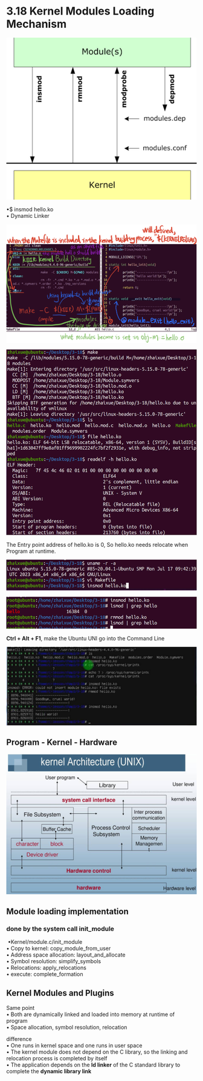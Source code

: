 # 3.18 Kernel Modules Loading Mechanism



![01](https://github.com/knightsummon/02-Computer-underlying-programming-and-system-optimization/blob/main/03%20Compile%20Linking%20and%20Run%20the%20Program/3.18%20Kernel%20Modules%20Loading%20Mechanism.assets/01.jpg)

•$ insmod hello.ko  
• Dynamic Linker 

![02](https://github.com/knightsummon/02-Computer-underlying-programming-and-system-optimization/blob/main/03%20Compile%20Linking%20and%20Run%20the%20Program/3.18%20Kernel%20Modules%20Loading%20Mechanism.assets/02.jpg)

![03](https://github.com/knightsummon/02-Computer-underlying-programming-and-system-optimization/blob/main/03%20Compile%20Linking%20and%20Run%20the%20Program/3.18%20Kernel%20Modules%20Loading%20Mechanism.assets/03.jpg)

The Entry point address of hello.ko is 0, So hello.ko needs relocate when Program at runtime.

![04](https://github.com/knightsummon/02-Computer-underlying-programming-and-system-optimization/blob/main/03%20Compile%20Linking%20and%20Run%20the%20Program/3.18%20Kernel%20Modules%20Loading%20Mechanism.assets/04.jpg)

![05](https://github.com/knightsummon/02-Computer-underlying-programming-and-system-optimization/blob/main/03%20Compile%20Linking%20and%20Run%20the%20Program/3.18%20Kernel%20Modules%20Loading%20Mechanism.assets/05.jpg)

**Ctrl + Alt + F1**, make the Ubuntu UNI go into the Command Line

![06](https://github.com/knightsummon/02-Computer-underlying-programming-and-system-optimization/blob/main/03%20Compile%20Linking%20and%20Run%20the%20Program/3.18%20Kernel%20Modules%20Loading%20Mechanism.assets/06.jpg)



## Program - Kernel - Hardware

![07](https://github.com/knightsummon/02-Computer-underlying-programming-and-system-optimization/blob/main/03%20Compile%20Linking%20and%20Run%20the%20Program/3.18%20Kernel%20Modules%20Loading%20Mechanism.assets/07.jpg)



## Module loading implementation

### done by the system call init_module

​	•Kernel/module.c/init_module  
​	• Copy to kernel: copy_module_from_user  
​	• Address space allocation: layout_and_allocate  
​	• Symbol resolution: simplify_symbols  
​	• Relocations: apply_relocations  
​	• execute: complete_formation  



## Kernel Modules and Plugins

Same point  
	• Both are dynamically linked and loaded into memory at runtime of program  
	• Space allocation, symbol resolution, relocation  

difference  
	• One runs in kernel space and one runs in user space   
	• The kernel module does not depend on the C library, so the linking and relocation process is completed by itself  
	• The application depends on the **ld linker** of the C standard library to complete the **dynamic library link**  
